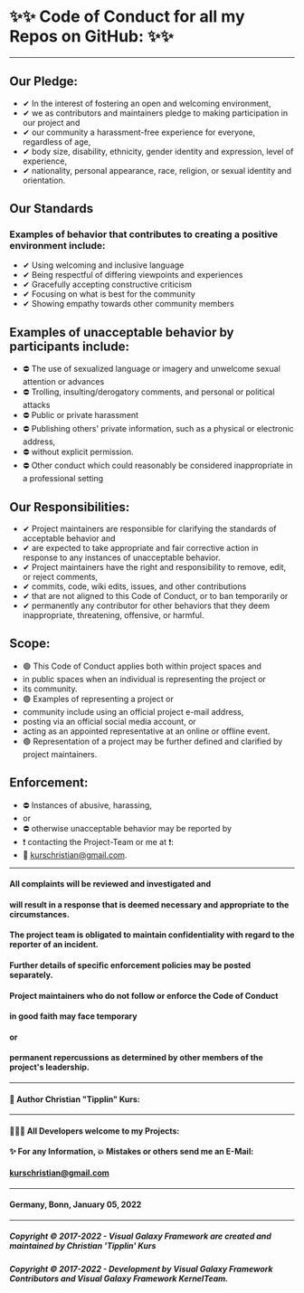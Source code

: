 # ✨✨ Code of Conduct for all my Repos on GitHub: ✨✨
----
## Our Pledge:
- ✔ In the interest of fostering an open and welcoming environment, 
- ✔ we as contributors and maintainers pledge to making participation in our project and 
- ✔ our community a harassment-free experience for everyone, regardless of age, 
- ✔ body size, disability, ethnicity, gender identity and expression, level of experience,
- ✔ nationality, personal appearance, race, religion, or sexual identity and orientation.
## Our Standards
### Examples of behavior that contributes to creating a positive environment include:
- ✔ Using welcoming and inclusive language
- ✔ Being respectful of differing viewpoints and experiences
- ✔ Gracefully accepting constructive criticism
- ✔ Focusing on what is best for the community
- ✔ Showing empathy towards other community members
## Examples of unacceptable behavior by participants include:
- ⛔ The use of sexualized language or imagery and unwelcome sexual attention or advances
- ⛔ Trolling, insulting/derogatory comments, and personal or political attacks
- ⛔ Public or private harassment
- ⛔ Publishing others' private information, such as a physical or electronic address, 
- ⛔ without explicit permission.
- ⛔ Other conduct which could reasonably be considered inappropriate in a professional setting
## Our Responsibilities:
- ✔ Project maintainers are responsible for clarifying the standards of acceptable behavior and 
- ✔ are expected to take appropriate and fair corrective action in response to any instances of unacceptable behavior.
- ✔ Project maintainers have the right and responsibility to remove, edit, or reject comments, 
- ✔ commits, code, wiki edits, issues, and other contributions 
- ✔ that are not aligned to this Code of Conduct, or to ban temporarily or 
- ✔ permanently any contributor for other behaviors that they deem inappropriate, threatening, offensive, or harmful.
## Scope:
- 🟢 This Code of Conduct applies both within project spaces and 
- in public spaces when an individual is representing the project or 
- its community. 
- 🟢 Examples of representing a project or 
- community include using an official project e-mail address, 
- posting via an official social media account, or 
- acting as an appointed representative at an online or offline event.
- 🟢 Representation of a project may be further defined and clarified by project maintainers.
## Enforcement:
- ⛔ Instances of abusive, harassing, 
- or 
- ⛔ otherwise unacceptable behavior may be reported by 
- ❗ contacting the Project-Team or me at ❗: 
- 🧑 kurschristian@gmail.com. 
----
#### All complaints will be reviewed and investigated and 
#### will result in a response that is deemed necessary and appropriate to the circumstances.

#### The project team is obligated to maintain confidentiality with regard to the reporter of an incident. 
#### Further details of specific enforcement policies may be posted separately.

#### Project maintainers who do not follow or enforce the Code of Conduct 
#### in good faith may face temporary 
#### or 
#### permanent repercussions as determined by other members of the project's leadership.
----
#### 🧑 Author Christian "Tipplin" Kurs:
----
#### 👨‍👦‍👦 All Developers welcome to my Projects:
#### ✨ For any Information, 💥 Mistakes or others send me an E-Mail:
#### kurschristian@gmail.com
----
#### Germany, Bonn, January 05, 2022
----
##### Copyright © 2017-2022 - Visual Galaxy Framework are created and maintained by Christian 'Tipplin' Kurs
##### Copyright © 2017-2022 - Development by Visual Galaxy Framework Contributors and Visual Galaxy Framework KernelTeam.
